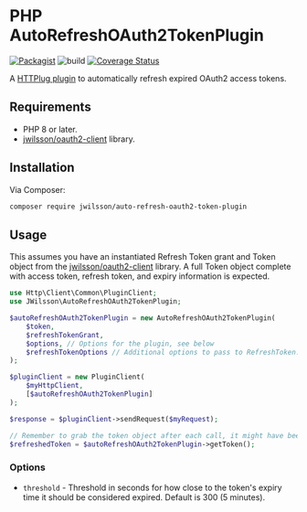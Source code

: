# PHP AutoRefreshOAuth2TokenPlugin
[![Packagist](https://img.shields.io/packagist/v/jwilsson/auto-refresh-oauth2-token-plugin.svg)](https://packagist.org/packages/jwilsson/auto-refresh-oauth2-token-plugin)
![build](https://github.com/jwilsson/php-auto-refresh-oauth2-token-plugin/workflows/build/badge.svg)
[![Coverage Status](https://coveralls.io/repos/jwilsson/php-auto-refresh-oauth2-token-plugin/badge.svg?branch=main)](https://coveralls.io/r/jwilsson/php-auto-refresh-oauth2-token-plugin?branch=main)

A [HTTPlug plugin](https://docs.php-http.org/en/latest/plugins/introduction.html) to automatically refresh expired OAuth2 access tokens.

## Requirements
* PHP 8 or later.
* [jwilsson/oauth2-client](https://github.com/jwilsson/php-oauth2-client) library.

## Installation
Via Composer:

```sh
composer require jwilsson/auto-refresh-oauth2-token-plugin
```

## Usage
This assumes you have an instantiated Refresh Token grant and Token object from the [jwilsson/oauth2-client](https://github.com/jwilsson/php-oauth2-client) library. A full Token object complete with access token, refresh token, and expiry information is expected.

```php
use Http\Client\Common\PluginClient;
use JWilsson\AutoRefreshOAuth2TokenPlugin;

$autoRefreshOAuth2TokenPlugin = new AutoRefreshOAuth2TokenPlugin(
    $token,
    $refreshTokenGrant,
    $options, // Options for the plugin, see below
    $refreshTokenOptions // Additional options to pass to RefreshToken::requestAccessToken()
);

$pluginClient = new PluginClient(
    $myHttpClient,
    [$autoRefreshOAuth2TokenPlugin]
);

$response = $pluginClient->sendRequest($myRequest);

// Remember to grab the token object after each call, it might have been updated with new information
$refreshedToken = $autoRefreshOAuth2TokenPlugin->getToken();
```

### Options
* `threshold` - Threshold in seconds for how close to the token's expiry time it should be considered expired. Default is 300 (5 minutes).
